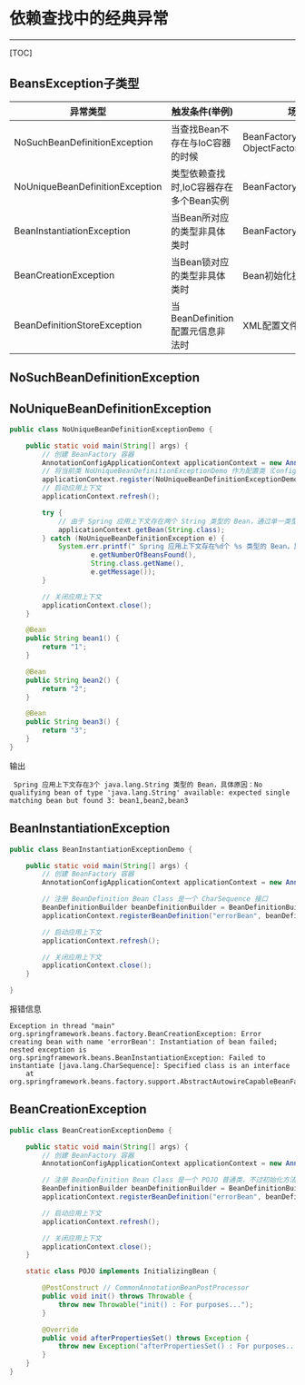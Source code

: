 # 依赖查找中的经典异常

---

[TOC]

## BeansException子类型

| 异常类型                        | 触发条件(举例)                         | 场景举例                                         |
| ------------------------------- | -------------------------------------- | ------------------------------------------------ |
| NoSuchBeanDefinitionException   | 当查找Bean不存在与IoC容器的时候        | BeanFactory#getBean<br />ObjectFactory#getObject |
| NoUniqueBeanDefinitionException | 类型依赖查找时,IoC容器存在多个Bean实例 | BeanFactory#getBean(Class)                       |
| BeanInstantiationException      | 当Bean所对应的类型非具体类时           | BeanFactory#getBean                              |
| BeanCreationException           | 当Bean锁对应的类型非具体类时           | Bean初始化执行异常时                             |
| BeanDefinitionStoreException    | 当BeanDefinition配置元信息非法时       | XML配置文件无法打开时                            |

##  NoSuchBeanDefinitionException



## NoUniqueBeanDefinitionException

```java
public class NoUniqueBeanDefinitionExceptionDemo {

    public static void main(String[] args) {
        // 创建 BeanFactory 容器
        AnnotationConfigApplicationContext applicationContext = new AnnotationConfigApplicationContext();
        // 将当前类 NoUniqueBeanDefinitionExceptionDemo 作为配置类（Configuration Class）
        applicationContext.register(NoUniqueBeanDefinitionExceptionDemo.class);
        // 启动应用上下文
        applicationContext.refresh();

        try {
            // 由于 Spring 应用上下文存在两个 String 类型的 Bean，通过单一类型查找会抛出异常
            applicationContext.getBean(String.class);
        } catch (NoUniqueBeanDefinitionException e) {
            System.err.printf(" Spring 应用上下文存在%d个 %s 类型的 Bean，具体原因：%s%n",
                    e.getNumberOfBeansFound(),
                    String.class.getName(),
                    e.getMessage());
        }

        // 关闭应用上下文
        applicationContext.close();
    }

    @Bean
    public String bean1() {
        return "1";
    }

    @Bean
    public String bean2() {
        return "2";
    }

    @Bean
    public String bean3() {
        return "3";
    }
}

```

输出

```
 Spring 应用上下文存在3个 java.lang.String 类型的 Bean，具体原因：No qualifying bean of type 'java.lang.String' available: expected single matching bean but found 3: bean1,bean2,bean3

```

## BeanInstantiationException

```java
public class BeanInstantiationExceptionDemo {

    public static void main(String[] args) {
        // 创建 BeanFactory 容器
        AnnotationConfigApplicationContext applicationContext = new AnnotationConfigApplicationContext();

        // 注册 BeanDefinition Bean Class 是一个 CharSequence 接口
        BeanDefinitionBuilder beanDefinitionBuilder = BeanDefinitionBuilder.genericBeanDefinition(CharSequence.class);
        applicationContext.registerBeanDefinition("errorBean", beanDefinitionBuilder.getBeanDefinition());

        // 启动应用上下文
        applicationContext.refresh();

        // 关闭应用上下文
        applicationContext.close();
    }

}

```

报错信息

```
Exception in thread "main" org.springframework.beans.factory.BeanCreationException: Error creating bean with name 'errorBean': Instantiation of bean failed; nested exception is org.springframework.beans.BeanInstantiationException: Failed to instantiate [java.lang.CharSequence]: Specified class is an interface
	at org.springframework.beans.factory.support.AbstractAutowireCapableBeanFactory.instantiateBean(AbstractAutowireCapableBeanFactory.java:1320)

```

## BeanCreationException

```java
public class BeanCreationExceptionDemo {

    public static void main(String[] args) {
        // 创建 BeanFactory 容器
        AnnotationConfigApplicationContext applicationContext = new AnnotationConfigApplicationContext();

        // 注册 BeanDefinition Bean Class 是一个 POJO 普通类，不过初始化方法回调时抛出异常
        BeanDefinitionBuilder beanDefinitionBuilder = BeanDefinitionBuilder.genericBeanDefinition(POJO.class);
        applicationContext.registerBeanDefinition("errorBean", beanDefinitionBuilder.getBeanDefinition());

        // 启动应用上下文
        applicationContext.refresh();

        // 关闭应用上下文
        applicationContext.close();
    }

    static class POJO implements InitializingBean {

        @PostConstruct // CommonAnnotationBeanPostProcessor
        public void init() throws Throwable {
            throw new Throwable("init() : For purposes...");
        }

        @Override
        public void afterPropertiesSet() throws Exception {
            throw new Exception("afterPropertiesSet() : For purposes...");
        }
    }
}
```

